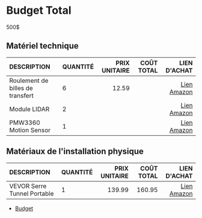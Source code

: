 # Budget Total
500$

## Matériel technique
| DESCRIPTION                     | QUANTITÉ      | PRIX UNITAIRE | COÛT TOTAL | LIEN D'ACHAT |
|:--------------------------------|:--------------|--------------:|-----------:|-------------:|
| Roulement de billes de transfert| 6             | 12.59         |            |[Lien Amazon](https://www.amazon.ca/DMZK-Universal-Transmission-Furniture-Wheelchair/dp/B0C7KQ165H/ref=sr_1_27?crid=F8DLFZ2UPVE6&dib=eyJ2IjoiMSJ9.ompZ0eBWh24xPXwI09OPNbL2_y4bNXPdoIf5sO-lhYvoPeCB4obINGOg-0-McRVEKK8yxBIIM3MdJbJL5Yx-V3rTy_CA3W0PYOlwOqhZUTZcKjQ8CAqoLommea0DcjLDcTCQwkXXeXnOCXgpl8r7BV02ukgYlFCZXF48iUBmsnWZFBEb7FoMT9sdl_OlJhm_o61-v2dXekcbJ0UyeTTJxkfH29k1F_420cen00WutyF_EtTuP8Es0jtQC3Oj_mIRE4qq2Yd1GsoLuk74wNKNth5RyzY-T2WWHNvhu8reINNAv3zDYpjnS6RcaDS7P--BzKEqE5_bDN0bnehsGEhn3svqsxr_VtGCy-HGDV5QKm6zzXWkCkXBGqPYfPkUDZbsHgPl2H0Ume8lMFoUsQDtSx6mbuxzr3yfNG2rmqV8WB978z7oy_IW_2csa-Jddp4n.Laqhp8CIAgm60hYOkyp5w5Mf9eR6yz534G5qWOHg_8k&dib_tag=se&keywords=Roller+Ball+Transfer+Bearing&qid=1737497211&sprefix=roller+ball+transfer+bearing%2Caps%2C55&sr=8-27)|
| Module LIDAR                    | 2             |               |            |[Lien Amazon]()|
| PMW3360 Motion Sensor           | 1             |               |            |[Lien Amazon]()|

## Matériaux de l'installation physique
| DESCRIPTION                 | QUANTITÉ      | PRIX UNITAIRE | COÛT TOTAL | LIEN D'ACHAT |
|:----------------------------|:--------------|--------------:|-----------:|-------------:|
| VEVOR Serre Tunnel Portable | 1             |139.99         |160.95      |[Lien Amazon](https://www.amazon.ca/-/fr/portable-galvanis%C3%A9-sup%C3%A9rieure-diagonaux-enroulables/dp/B0D8KQLJKN?ref_=Oct_d_obs_d_2224151011_10&pd_rd_w=toKAh&content-id=amzn1.sym.cb374c46-3b5e-40a3-887b-3d3df2ac71f9&pf_rd_p=cb374c46-3b5e-40a3-887b-3d3df2ac71f9&pf_rd_r=3ANYEGFB9WWHHJSHAX98&pd_rd_wg=HCugw&pd_rd_r=48228fee-2bf4-47d6-a20a-6b6dc8adcbbb&pd_rd_i=B0D8KQLJKN&th=1)|


* [Budget](https://tim-montmorency.com/582523-gestion/#/contenus/4_faisabilite/40_budget/)
